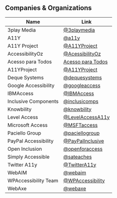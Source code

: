 ## Companies & Organizations

| Name | Link |
| --- | --- |
| 3play Media	| [@3playmedia](https://twitter.com/3playmedia)|
| A11Y | [@a11y](https://twitter.com/a11y)|
| A11Y Project | [@A11YProject](https://twitter.com/A11YProject)|
| AccessibilityOz | [@AcessibilityOz](https://twitter.com/accessibilityoz)|
| Acesso para Todos | [Acesso para Todos](https://www.acessoparatodos.com.br/index.php)|
| A11YProject | [@A11YProject](https://twitter.com/A11YProject)|
| Deque Systems | [@dequesystems](http://www.deque.com/)|
| Google Accessibility | [@googleaccess](https://twitter.com/googleaccess)|
| IBMAccess | [@IBMAccess](https://twitter.com/IBMAccess)|
| Inclusive Components | [@inclusicomps](https://twitter.com/inclusicomps)|
| Knowbility | [@knowbility](https://twitter.com/knowbility)|
| Level Access | [@LevelAccessA11y](https://twitter.com/LevelAccessA11y)|
| Microsoft Access | [@MSFTaccess](https://twitter.com/MSFTaccess)|
| Paciello Group | [@paciellogroup](https://twitter.com/paciellogroup)|
| PayPal Accessibility | [@PayPalInclusive](https://twitter.com/PayPalInclusive)|
| Open Inclusion | [@openforaccess](https://twitter.com/openforaccess)|
| Simply Accessible | [@sateaches](https://twitter.com/sateaches)|
| Twitter A11y | [@TwitterA11y](https://twitter.com/TwitterA11y)|
| WebAIM | [@webaim](https://twitter.com/webaim)|
| WPAccessibility Team |[@WPAccessibility](https://twitter.com/WPAccessibility)|
| WebAxe | [@webaxe](https://twitter.com/webaxe)|
